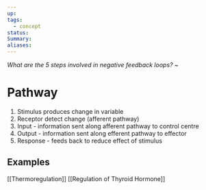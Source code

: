 ```yaml
---
up: 
tags:
  - concept
status: 
Summary:
aliases:
---
```

*What are the 5 steps involved in negative feedback loops?*
~
# Pathway
1. Stimulus produces change in variable
2. Receptor detect change (afferent pathway)
3. Input - information sent along afferent pathway to control centre
4. Output - information sent along efferent pathway to effector
5. Response - feeds back to reduce effect of stimulus
<!--SR:!2025-03-13,3,250-->

## Examples

[[Thermoregulation]]
[[Regulation of Thyroid Hormone]]
